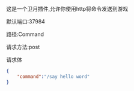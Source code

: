 这是一个卫月插件,允许你使用http将命令发送到游戏  

默认端口:37984  

路径:Command  

请求方法:post  

请求体  

```json
{
    "command":"/say hello word"
}
```  
